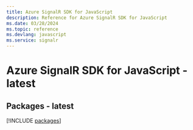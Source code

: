 ```yaml
---
title: Azure SignalR SDK for JavaScript
description: Reference for Azure SignalR SDK for JavaScript
ms.date: 03/28/2024
ms.topic: reference
ms.devlang: javascript
ms.service: signalr
---
```

# Azure SignalR SDK for JavaScript - latest
## Packages - latest
[!INCLUDE [packages](signalr-index.md)]